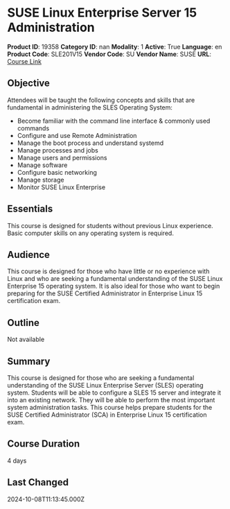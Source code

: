 # SUSE Linux Enterprise Server 15 Administration

**Product ID**: 19358
**Category ID**: nan
**Modality**: 1
**Active**: True
**Language**: en
**Product Code**: SLE201V15
**Vendor Code**: SU
**Vendor Name**: SUSE
**URL**: [Course Link](https://www.fastlaneus.com/course/suse-sle201v15)

## Objective
Attendees will be taught the following concepts and skills that are fundamental in administering the SLES Operating System:


- Become familiar with the command line interface & commonly used commands
- Configure and use Remote Administration
- Manage the boot process and understand systemd
- Manage processes and jobs
- Manage users and permissions
- Manage software
- Configure basic networking
- Manage storage
- Monitor SUSE Linux Enterprise

## Essentials
This course is designed for students without previous Linux experience. Basic computer skills on any operating system is required.

## Audience
This course is designed for those who have little or no experience with Linux and who are seeking a fundamental understanding of the SUSE Linux Enterprise 15 operating system. It is also ideal for those who want to begin preparing for the SUSE Certified Administrator in Enterprise Linux 15 certification exam.

## Outline
Not available

## Summary
This course is designed for those who are seeking a fundamental understanding of the SUSE Linux Enterprise Server (SLES) operating system. Students will be able to configure a SLES 15 server and integrate it into an existing network. They will be able to perform the most important system administration tasks. This course helps prepare students for the SUSE Certified Administrator (SCA) in Enterprise Linux 15 certification exam.

## Course Duration
4 days

## Last Changed
2024-10-08T11:13:45.000Z
